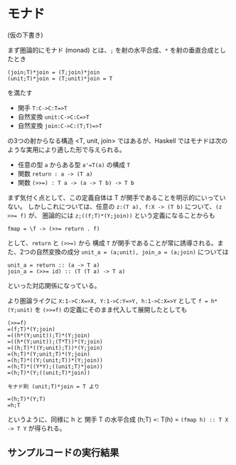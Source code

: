 # モナド

(仮の下書き)

まず圏論的にモナド (monad) とは、`;` を射の水平合成、`*` を射の垂直合成としたとき

```
(join;T)*join = (T;join)*join
(unit;T)*join = (T;unit)*join = T
```

を満たす

- 関手 `T:C->C:T=>T`
- 自然変換 `unit:C->C:C=>T`
- 自然変換 `join:C->C:(T;T)=>T`

の3つの射からなる構造 <T, unit, join> ではあるが、Haskell ではモナドは次のような実用により適した形で与えられる。

- 任意の型 `a` からある型 `a'=T(a)` の構成 `T`
- 関数 `return : a -> (T a)`
- 関数 `(>>=) : T a -> (a -> T b) -> T b`

まず気付く点として、この定義自体は T が関手であることを明示的にいっていない。
しかしこれについては、任意の `z:(T a), f:X -> (T b)` について、`(z >>= f)` が、
圏論的には `z;((f;T)*(Y;join))` という定義になることからも

`fmap = \f -> (>>= return . f)`

として、`return` と `(>>=)` から 構成 `T` が関手であることが常に誘導される。また、2つの自然変換の成分 `unit_a = (a;unit), join_a = (a;join)` については

```
unit_a = return :: (a -> T a)
join_a = (>>= id) :: (T (T a) -> T a)
```

といった対応関係になっている。

より圏論ライクに `X:1->C:X=>X, Y:1->C:Y=>Y, h:1->C:X=>Y` として `f = h*(Y;unit)` を `(>>=f)` の定義にそのまま代入して展開したとしても

```
(>>=f)
=(f;T)*(Y;join)
=((h*(Y;unit));T)*(Y;join)
=((h*(Y;unit));(T*T))*(Y;join)
=((h;T)*((Y;unit);T))*(Y;join)
=(h;T)*(Y;unit;T)*(Y;join)
=(h;T)*((Y;(unit;T))*(Y;join))
=(h;T)*((Y*Y);((unit;T)*join))
=(h;T)*(Y;((unit;T)*join))

モナド則 (unit;T)*join = T より

=(h;T)*(Y;T)
=h;T
```

というように、同様に h と 関手 T の水平合成 (h;T) =: T(h) = `(fmap h) :: T X -> T Y` が得られる。

## サンプルコードの実行結果
